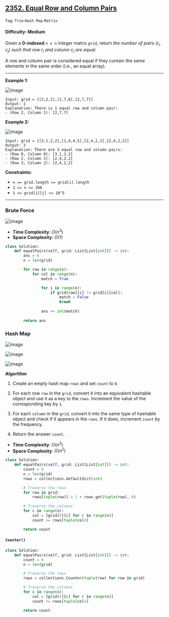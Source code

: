 ## [2352. Equal Row and Column Pairs](https://leetcode.com/problems/equal-row-and-column-pairs)

```Tag```: ```Trie``` ```Hash Map``` ```Matrix```

#### Difficulty: Medium

Given a __0-indexed__ ```n x n``` integer matrix ```grid```, return _the number of pairs (r<sub>i</sub>, c<sub>j</sub>) such that row r<sub>i</sub> and column c<sub>j</sub> are equal_.

A row and column pair is considered equal if they contain the same elements in the same order (i.e., an equal array).

---

__Example 1:__

![image](https://assets.leetcode.com/uploads/2022/06/01/ex1.jpg)
```
Input: grid = [[3,2,1],[1,7,6],[2,7,7]]
Output: 1
Explanation: There is 1 equal row and column pair:
- (Row 2, Column 1): [2,7,7]
```

__Example 2:__

![image](https://assets.leetcode.com/uploads/2022/06/01/ex2.jpg)
```
Input: grid = [[3,1,2,2],[1,4,4,5],[2,4,2,2],[2,4,2,2]]
Output: 3
Explanation: There are 3 equal row and column pairs:
- (Row 0, Column 0): [3,1,2,2]
- (Row 2, Column 2): [2,4,2,2]
- (Row 3, Column 2): [2,4,2,2]
```

__Constraints:__

- ```n == grid.length == grid[i].length```
- ```1 <= n <= 200```
- ```1 <= grid[i][j] <= 10^5```

---

### Brute Force

![image](https://leetcode.com/problems/equal-row-and-column-pairs/Figures/2352/b1.png)

- __Time Complexity__: $O(n^3)$
- __Space Complexity__: $O(1)$

```Python
class Solution:
    def equalPairs(self, grid: List[List[int]]) -> int:
        ans = 0
        n = len(grid)

        for row in range(n):
            for col in range(n):
                match = True

                for i in range(n):
                    if grid[row][i] != grid[i][col]:
                        match = False
                        break
                
                ans += int(match)
            
        return ans
```

### Hash Map

![image](https://leetcode.com/problems/equal-row-and-column-pairs/Figures/2352/1.png)

![image](https://leetcode.com/problems/equal-row-and-column-pairs/Figures/2352/2.png)

![image](https://leetcode.com/problems/equal-row-and-column-pairs/Figures/2352/3.png)

__Algorithm__

1. Create an empty hash map ```rows``` and set ```count``` to ```0```.

2. For each row ```row``` in the ```grid```, convert it into an equivalent hashable object and use it as a key to the ```rows```. Increment the value of the corresponding key by ```1```.

3. For each ```column``` in the ```grid```, convert it into the same type of hashable object and check if it appears in the ```rows```. If it does, increment ```count``` by the frequency.

4. Return the answer ```count```.

- __Time Complexity__: $O(n^2)$
- __Space Complexity__: $O(n^2)$

```Python
class Solution:
    def equalPairs(self, grid: List[List[int]]) -> int:
        count = 0
        n = len(grid)
        rows = collections.defaultdict(int)

        # Traverse the rows
        for row in grid:
            rows[tuple(row)] = 1 + rows.get(tuple(row), 0)

        # Traverse the columns
        for c in range(n):
            col = [grid[r][c] for r in range(n)]
            count += rows[tuple(col)]

        return count
```

#### ```Counter()```

```Python
class Solution:
    def equalPairs(self, grid: List[List[int]]) -> int:
        count = 0
        n = len(grid)

        # Traverse the rows
        rows = collections.Counter(tuple(row) for row in grid)

        # Traverse the columns
        for c in range(n):
            col = [grid[r][c] for r in range(n)]
            count += rows[tuple(col)]

        return count
```
